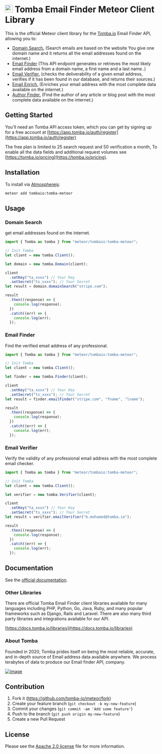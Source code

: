 # [<img src="https://tomba.io/logo.svg" alt="Tomba" width="25"/>](https://tomba.io/) Tomba Email Finder Meteor Client Library

This is the official Meteor client library for the [Tomba.io](https://tomba.io.io) Email Finder API,
allowing you to:

- [Domain Search.](https://tomba.io/domain-search) (Search emails are based on the website You give one domain name and it returns all the email addresses found on the internet.)
- [Email Finder](https://tomba.io/email-finder) (This API endpoint generates or retrieves the most likely email address from a domain name, a first name and a last name..)
- [Email Verifier.](https://tomba.io/email-verifier) (checks the deliverability of a given email address, verifies if it has been found in our database, and returns their sources.)
- [Email Enrich.](https://tomba.io/enrichment) (Enriches your email address with the most complete data available on the internet.)
- [Author Finder.](https://tomba.io/author-finder) (Find the author of any article or blog post with the most complete data available on the internet.)

## Getting Started

You'll need an Tomba API access token, which you can get by signing up for a free account at [https://app.tomba.io/auth/register](https://app.tomba.io/auth/register)

The free plan is limited to 25 search request and 50 verification a month, To enable all the data fields and additional request volumes see [https://tomba.io/pricing](https://tomba.io/pricing).

## Installation

To install via [Atmospherejs](https://atmospherejs.com/tombaio/tomba-meteor):

```bash
meteor add tombaio:tomba-meteor
```

## Usage

### Domain Search

get email addresses found on the internet.

```js
import { Tomba as tomba } from "meteor/tombaio:tomba-meteor";

// Init Tomba
let client = new tomba.Client();

let domain = new tomba.Domain(client);

client
  .setKey("ta_xxxx") // Your Key
  .setSecret("ts_xxxx"); // Your Secret
let result = domain.domainSearch("stripe.com");

result
  .then((response) => {
    console.log(response);
  })
  .catch((err) => {
    console.log(err);
  });
```

### Email Finder

Find the verified email address of any professional.

```js
import { Tomba as tomba } from "meteor/tombaio:tomba-meteor";

// Init Tomba
let client = new tomba.Client();

let finder = new tomba.Finder(client);

client
  .setKey("ta_xxxx") // Your Key
  .setSecret("ts_xxxx"); // Your Secret
let result = finder.emailFinder("stripe.com", "fname", "lname");

result
  .then((response) => {
    console.log(response);
  })
  .catch((err) => {
    console.log(err);
  });
```

### Email Verifier

Verify the validity of any professional email address with the most complete email checker.

```js
import { Tomba as tomba } from "meteor/tombaio:tomba-meteor";

// Init Tomba
let client = new tomba.Client();

let verifier = new tomba.Verifier(client);

client
  .setKey("ta_xxxx") // Your Key
  .setSecret("ts_xxxx"); // Your Secret
let result = verifier.emailVerifier("b.mohamed@tomba.io");

result
  .then((response) => {
    console.log(response);
  })
  .catch((err) => {
    console.log(err);
  });
```

## Documentation

See the [official documentation](https://docs.tomba.io/introduction/).

### Other Libraries

There are official Tomba Email Finder client libraries available for many languages including PHP, Python, Go, Java, Ruby, and many popular frameworks such as Django, Rails and Laravel. There are also many third party libraries and integrations available for our API.

[https://docs.tomba.io/libraries](https://docs.tomba.io/libraries)

### About Tomba

Founded in 2020, Tomba prides itself on being the most reliable, accurate, and in-depth source of Email address data available anywhere. We process terabytes of data to produce our Email finder API, company.

[![image](https://avatars.githubusercontent.com/u/67979591?s=200&v=4)](https://tomba.io/)

## Contribution

1. Fork it (<https://github.com/tomba-io/meteor/fork>)
2. Create your feature branch (`git checkout -b my-new-feature`)
3. Commit your changes (`git commit -am 'Add some feature'`)
4. Push to the branch (`git push origin my-new-feature`)
5. Create a new Pull Request

## License

Please see the [Apache 2.0 license](http://www.apache.org/licenses/LICENSE-2.0.html) file for more information.
